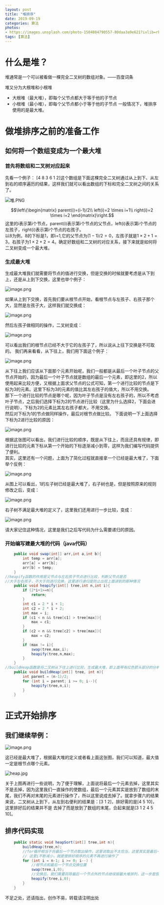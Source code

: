 ```yaml
---
layout: post
title: "堆排序"
date: 2019-09-19
categories: 算法
photos:
- https://images.unsplash.com/photo-1504884790557-80daa3a9e621?ixlib=rb-1.2.1&ixid=eyJhcHBfaWQiOjEyMDd9&auto=format&fit=crop&w=500&q=60
tags: [算法]
---
```

# 什么是堆？
堆通常是一个可以被看做一棵完全二叉树的数组对象。——百度词条
 
堆又分为大根堆和小根堆
+ 大根堆（最大堆），即每个父节点都大于等于他的子节点
+ 小根堆（最小堆），即每个父节点都小于等于他的子节点
一般情况下，堆排序使用的是最大堆。

# 做堆排序之前的准备工作
## 如何将一个数组变成为一个最大堆
### 首先将数组和二叉树对应起来
先看一个例子：
[4 8 3 6 1 2]这个数组是下面这棵完全二叉树通过从上到下、从左到右的顺序遍历的结果，这样我们就可以看出数组的下标和完全二叉树之间的关系了。

![堆.PNG](https://upload-images.jianshu.io/upload_images/14088173-607d10b1708a9436.PNG?imageMogr2/auto-orient/strip%7CimageView2/2/w/1240)

$$\left\{\begin{matrix}
parent(i)=(i-1)/2\\
left(i)=2 \times  i+1\\ 
right(i)=2 \times  i+2
\end{matrix}\right.$$
这里的i表示第i个节点，parent(i)表示第i个节点的父节点，left(i)表示第i个节点的左孩子，right(i)表示第i个节点的右孩子。  
以8为例，8的下标是1，即i=1,它的父节点为$(1-1)/2=0$，左孩子就是$1 \times 2 + 1 = 3$，右孩子为$1\times2+2=4$。确定好数组和二叉树的对应关系，接下来就是如何将二叉树变成一个最大堆。  
### 生成最大堆
生成最大堆我们就需要将节点的值进行交换，但是交换的时候就要考虑是从下到上，还是从上到下交换，这里也举个例子：

![image.png](https://upload-images.jianshu.io/upload_images/14088173-9c94ff648f9ae3d1.png?imageMogr2/auto-orient/strip%7CimageView2/2/w/1240)

如果从上到下交换，首先我们要从根节点开始，看根节点与左孩子、右孩子那个大，显然是左孩子大，这样我们就交换成：

![image.png](https://upload-images.jianshu.io/upload_images/14088173-f3df6713cf1dcb1f.png?imageMogr2/auto-orient/strip%7CimageView2/2/w/1240)

然后左孩子做相同的操作，二叉树变成：

![image.png](https://upload-images.jianshu.io/upload_images/14088173-3506f83192779c51.png?imageMogr2/auto-orient/strip%7CimageView2/2/w/1240)

可以看出我们的根节点已经不大于它的左孩子了，所以说从上往下交换是不可取的。
我们再来看看，从下往上，我们用下面这个例子：

![image.png](https://upload-images.jianshu.io/upload_images/14088173-c51042cf58e5425e.png?imageMogr2/auto-orient/strip%7CimageView2/2/w/1240)

从下往上我们应该从下面那个元素开始呢，我们一般都是从最后一个叶子节点的父节点开始的，因为最后一个叶子节点就是数组的最后一个元素，即这里的2，所以使用起来比较方便，又根据上面求父节点的公式可知，第一个进行比较的节点是下标为3的元素。这里下标为3的元素的值比其左右孩子的值大，所以不用交换。  
那下一个进行比较的节点是哪个呢，因为叶子节点是没有左右孩子的，所以不考虑叶子节点，之后我们选择下标为2的节点进行比较（这里为什么选择2，下面会进行说明），下标为2的元素比其左右孩子都大，不用交换。  
然后对下标为1的节点做同样操作，最后对根节点做比较。
下面说明一下上面选择下标为2进行比较的原因：

![image.png](https://upload-images.jianshu.io/upload_images/14088173-cf6dd3917793c63b.png?imageMogr2/auto-orient/strip%7CimageView2/2/w/1240)

根据这张图可以看出，我们进行比较的顺序，既是从下往上，而且还具有规律，即进行比较的元素下标从第一个开始的下标逐渐减小到零，这样为我们编写代码提供了便利。  
其实，这里还有一个问题，上面为了简化过程就直接拿一个已经是最大堆了，下面举个反例：

![image.png](https://upload-images.jianshu.io/upload_images/14088173-eee1c8fd11af691a.png?imageMogr2/auto-orient/strip%7CimageView2/2/w/1240)

从图上可以看出，1的左子树已经是最大堆了，右子树也是，但是按照原来的规则修改之后，变成：

![image.png](https://upload-images.jianshu.io/upload_images/14088173-17174d27a50850bd.png?imageMogr2/auto-orient/strip%7CimageView2/2/w/1240)

右子树不满足最大堆的定义了，这里我们还用进行一步比较，变成：

![image.png](https://upload-images.jianshu.io/upload_images/14088173-5b671c274bf35800.png?imageMogr2/auto-orient/strip%7CimageView2/2/w/1240)

请大家记住这种情况，这里是我们之后写代码为什么需要递归的原因。
### 开始编写建最大堆的代码（java代码）

```java
    public void swap(int[] arr,int a,int b){
        int temp = arr[a];
        arr[a] = arr[b];
        arr[b] = temp;
    }
//heapify函数的作用是父节点与左右孩子节点进行比较，判断父节点是否   
//大于左右孩子，不大于则进行交换，这里进行递归是防止出现上面讲到的那种情况
    public void heapify(int[] tree,int n,int i){
        if (2*i+1>=n){
            return;
        }
        int c1 = 2 * i + 1;
        int c2 = 2 * i + 2;
        int max = i;
        if (c1 < n && tree[c1] > tree[max]){
            max = c1;
        }
        if (c2 < n && tree[c2] > tree[max]){
            max = c2;
        }
        if (max != i){
            swap(tree,max,i);
            heapify(tree,n,max);
        }
    }
//buildHeap函数是将二叉树从下往上进行比较，生成最大堆，即上面带有红色箭头部分的分析过程
    public void buildHeap(int[] tree, int n){
        int parent = (n-1)/2;
        for (int i = parent; i >= 0; i--){
            heapify(tree,n,i);
        }
    }
```

# 正式开始排序

## 我们继续举例：

![image.png](https://upload-images.jianshu.io/upload_images/14088173-be564e4e4067bebb.png?imageMogr2/auto-orient/strip%7CimageView2/2/w/1240)

这已经是最大堆了，根据最大堆的定义或者看上面这张图，我们可以知道，最大值一定是根节点哪个元素。

![heap.jpg](https://upload-images.jianshu.io/upload_images/14088173-730c4a36b3c354fd.jpg?imageMogr2/auto-orient/strip%7CimageView2/2/w/1240)

关于上图再进行一些说明，为了便于理解，上面说将最后一个元素去掉，这里其实不是去掉，因为这里我们一直操作的使数组，最后一个元素其实是放到了数组的末尾，我们不再对末尾的元素进行操作了，所以这里说成去掉了。就拿步骤六的结果来说，二叉树从上到下，从左到右便利的结果是：[3 1 2]，排好需的是[4 5 10]，这里排好后的结果并不是  去掉了而是放到了数组的末尾，合起来就是[3 1 2 4 5 10]。
## 排序代码实现

```java
    public static void heapSort(int[] tree,int n){
        buildHeap(tree,n);
        //for循环相当于将最后一个节点取出操作，这里说取出不太恰当，这里其实是最后一个元素不再参与之后的操作了
        // 这里i不断减小，就是使排好顺序的元素不再进行操作了
        for (int i = n-1; i >= 0; i--) {
            //根节点和最后一个节点交换位置
            swap(tree,i,0);
            //交换后，我们需要将除最后一个节点外的节点继续按最大堆排列，这一步是恢复操作
            heapify(tree,i,0);
        }
    }
```

不足之处，还请指出，创作不易，转载请注明出处
